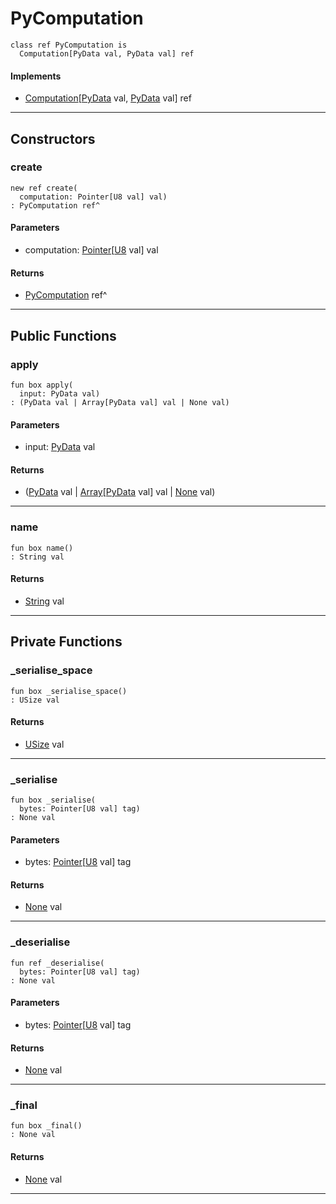 # PyComputation

```pony
class ref PyComputation is
  Computation[PyData val, PyData val] ref
```

#### Implements

* [Computation](wallaroo-core-topology-Computation)\[[PyData](.-PyData) val, [PyData](.-PyData) val\] ref

---

## Constructors

### create

```pony
new ref create(
  computation: Pointer[U8 val] val)
: PyComputation ref^
```
#### Parameters

*   computation: [Pointer](builtin-Pointer)\[[U8](builtin-U8) val\] val

#### Returns

* [PyComputation](.-PyComputation) ref^

---

## Public Functions

### apply

```pony
fun box apply(
  input: PyData val)
: (PyData val | Array[PyData val] val | None val)
```
#### Parameters

*   input: [PyData](.-PyData) val

#### Returns

* ([PyData](.-PyData) val | [Array](builtin-Array)\[[PyData](.-PyData) val\] val | [None](builtin-None) val)

---

### name

```pony
fun box name()
: String val
```

#### Returns

* [String](builtin-String) val

---

## Private Functions

### _serialise_space

```pony
fun box _serialise_space()
: USize val
```

#### Returns

* [USize](builtin-USize) val

---

### _serialise

```pony
fun box _serialise(
  bytes: Pointer[U8 val] tag)
: None val
```
#### Parameters

*   bytes: [Pointer](builtin-Pointer)\[[U8](builtin-U8) val\] tag

#### Returns

* [None](builtin-None) val

---

### _deserialise

```pony
fun ref _deserialise(
  bytes: Pointer[U8 val] tag)
: None val
```
#### Parameters

*   bytes: [Pointer](builtin-Pointer)\[[U8](builtin-U8) val\] tag

#### Returns

* [None](builtin-None) val

---

### _final

```pony
fun box _final()
: None val
```

#### Returns

* [None](builtin-None) val

---

